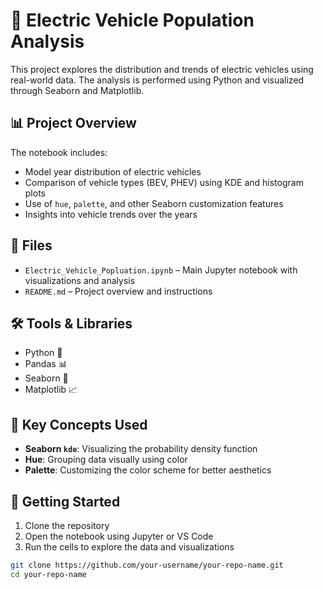 # 🚗 Electric Vehicle Population Analysis

This project explores the distribution and trends of electric vehicles using real-world data. The analysis is performed using Python and visualized through Seaborn and Matplotlib.

## 📊 Project Overview

The notebook includes:
- Model year distribution of electric vehicles
- Comparison of vehicle types (BEV, PHEV) using KDE and histogram plots
- Use of `hue`, `palette`, and other Seaborn customization features
- Insights into vehicle trends over the years

## 📁 Files

- `Electric_Vehicle_Popluation.ipynb` – Main Jupyter notebook with visualizations and analysis
- `README.md` – Project overview and instructions

## 🛠️ Tools & Libraries

- Python 🐍
- Pandas 📊
- Seaborn 🎨
- Matplotlib 📈

## 🧠 Key Concepts Used

- **Seaborn `kde`**: Visualizing the probability density function
- **Hue**: Grouping data visually using color
- **Palette**: Customizing the color scheme for better aesthetics

## 🚀 Getting Started

1. Clone the repository
2. Open the notebook using Jupyter or VS Code
3. Run the cells to explore the data and visualizations

```bash
git clone https://github.com/your-username/your-repo-name.git
cd your-repo-name
